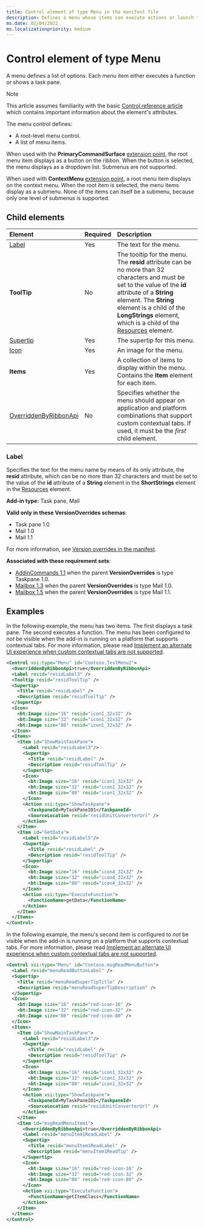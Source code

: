 ```yaml
---
title: Control element of type Menu in the manifest file
description: Defines a menu whose items can execute actions or launch task panes.
ms.date: 02/04/2022
ms.localizationpriority: medium
---
```



# Control element of type Menu

A menu defines a list of options. Each menu item either executes a function or shows a task pane.

> [!NOTE]
> This article assumes familiarity with the basic [Control reference article](control.md) which contains important information about the element's attributes.

The menu control defines:

- A root-level menu control.
- A list of menu items.

When used with the **PrimaryCommandSurface** [extension point](extensionpoint.md), the root menu item displays as a button on the ribbon. When the button is selected, the menu displays as a dropdown list. Submenus are not supported.

When used with **ContextMenu** [extension point](extensionpoint.md), a root menu item displays on the context menu. When the root item is selected, the menu items display as a submenu. None of the items can itself be a submenu, because only one level of submenus is supported.

## Child elements

|  Element |  Required  |  Description  |
|:-----|:-----|:-----|
|  [Label](#label)     | Yes |  The text for the menu. |
|  **ToolTip**    |No|The tooltip for the menu. The **resid** attribute can be no more than 32 characters and must be set to the value of the **id** attribute of a **String** element. The **String** element is a child of the **LongStrings** element, which is a child of the [Resources](resources.md) element.|
|  [Supertip](supertip.md)  | Yes |  The supertip for this menu.    |
|  [Icon](icon.md)      | Yes |  An image for the menu.         |
|  **Items**     | Yes |  A collection of items to display within the menu. Contains the **Item** element for each item. |
|  [OverriddenByRibbonApi](overriddenbyribbonapi.md)      | No |  Specifies whether the menu should appear on application and platform combinations that support custom contextual tabs. If used, it must be the *first* child element. |

### Label

Specifies the text for the menu name by means of its only attribute, the **resid** attribute, which can be no more than 32 characters and must be set to the value of the **id** attribute of a **String** element in the **ShortStrings** element in the [Resources](resources.md) element.

**Add-in type:** Task pane, Mail

**Valid only in these VersionOverrides schemas**:

- Task pane 1.0
- Mail 1.0
- Mail 1.1

For more information, see [Version overrides in the manifest](../../develop/add-in-manifests.md#version-overrides-in-the-manifest).

**Associated with these requirement sets**:

- [AddinCommands 1.1](../requirement-sets/add-in-commands-requirement-sets.md) when the parent **VersionOverrides** is type Taskpane 1.0.
- [Mailbox 1.3](../../reference/objectmodel/requirement-set-1.3/outlook-requirement-set-1.3.md) when the parent **VersionOverrides** is type Mail 1.0.
- [Mailbox 1.5](../../reference/objectmodel/requirement-set-1.5/outlook-requirement-set-1.5.md) when the parent **VersionOverrides** is type Mail 1.1.

## Examples

In the following example, the menu has two items. The first displays a task pane. The second executes a function. The menu has been configured to *not* be visible when the add-in is running on a platform that supports contextual tabs. For more information, please read [Implement an alternate UI experience when custom contextual tabs are not supported](../../design/contextual-tabs.md#implement-an-alternate-ui-experience-when-custom-contextual-tabs-are-not-supported).

```xml
<Control xsi:type="Menu" id="Contoso.TestMenu2">
  <OverriddenByRibbonApi>true</OverriddenByRibbonApi>
  <Label resid="residLabel3" />
  <Tooltip resid="residToolTip" />
  <Supertip>
    <Title resid="residLabel" />
    <Description resid="residToolTip" />
  </Supertip>
  <Icon>
    <bt:Image size="16" resid="icon1_32x32" />
    <bt:Image size="32" resid="icon1_32x32" />
    <bt:Image size="80" resid="icon1_32x32" />
  </Icon>
  <Items>
    <Item id="ShowMainTaskPane">
      <Label resid="residLabel3"/>
      <Supertip>
        <Title resid="residLabel" />
        <Description resid="residToolTip" />
      </Supertip>
      <Icon>
        <bt:Image size="16" resid="icon1_32x32" />
        <bt:Image size="32" resid="icon1_32x32" />
        <bt:Image size="80" resid="icon1_32x32" />
      </Icon>
      <Action xsi:type="ShowTaskpane">
        <TaskpaneId>MyTaskPaneID1</TaskpaneId>
        <SourceLocation resid="residUnitConverterUrl" />
      </Action>
    </Item>
    <Item id="GetData">
      <Label resid="residLabel5"/>
      <Supertip>
        <Title resid="residLabel" />
        <Description resid="residToolTip" />
      </Supertip>
      <Icon>
        <bt:Image size="16" resid="icon4_32x32" />
        <bt:Image size="32" resid="icon4_32x32" />
        <bt:Image size="80" resid="icon4_32x32" />
      </Icon>
      <Action xsi:type="ExecuteFunction">
        <FunctionName>getData</FunctionName>
      </Action>
    </Item>
  </Items>
</Control>

```

In the following example, the menu's second item is configured to *not* be visible when the add-in is running on a platform that supports contextual tabs. For more information, please read [Implement an alternate UI experience when custom contextual tabs are not supported](../../design/contextual-tabs.md#implement-an-alternate-ui-experience-when-custom-contextual-tabs-are-not-supported).

```xml
<Control xsi:type="Menu" id="Contoso.msgReadMenuButton">
  <Label resid="menuReadButtonLabel" />
  <Supertip>
    <Title resid="menuReadSuperTipTitle" />
    <Description resid="menuReadSuperTipDescription" />
  </Supertip>
  <Icon>
    <bt:Image size="16" resid="red-icon-16" />
    <bt:Image size="32" resid="red-icon-32" />
    <bt:Image size="80" resid="red-icon-80" />
  </Icon>
  <Items>
    <Item id="ShowMainTaskPane">
      <Label resid="residLabel3"/>
      <Supertip>
        <Title resid="residLabel" />
        <Description resid="residToolTip" />
      </Supertip>
      <Icon>
        <bt:Image size="16" resid="icon1_32x32" />
        <bt:Image size="32" resid="icon1_32x32" />
        <bt:Image size="80" resid="icon1_32x32" />
      </Icon>
      <Action xsi:type="ShowTaskpane">
        <TaskpaneId>MyTaskPaneID1</TaskpaneId>
        <SourceLocation resid="residUnitConverterUrl" />
      </Action>
    </Item>
    <Item id="msgReadMenuItem1">
      <OverriddenByRibbonApi>true</OverriddenByRibbonApi>
      <Label resid="menuItem1ReadLabel" />
      <Supertip>
        <Title resid="menuItem1ReadLabel" />
        <Description resid="menuItem1ReadTip" />
      </Supertip>
      <Icon>
        <bt:Image size="16" resid="red-icon-16" />
        <bt:Image size="32" resid="red-icon-32" />
        <bt:Image size="80" resid="red-icon-80" />
      </Icon>
      <Action xsi:type="ExecuteFunction">
        <FunctionName>getItemClass</FunctionName>
      </Action>
    </Item>
  </Items>
</Control>
```
